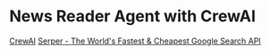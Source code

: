 # News Reader Agent with CrewAI

[CrewAI](https://docs.crewai.com/en/introduction)
[Serper - The World's Fastest & Cheapest Google Search API](https://serper.dev/)
